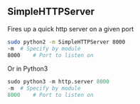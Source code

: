 ## SimpleHTTPServer

Fires up a quick http server on a given port

```bash
sudo python2 -m SimpleHTTPServer 8000
-m	# Specify by module
8000	# Port to listen on
```

Or in Python3

```python
sudo python3 -m http.server 8000
-m	# Specify by module
8000	# Port to listen on
```